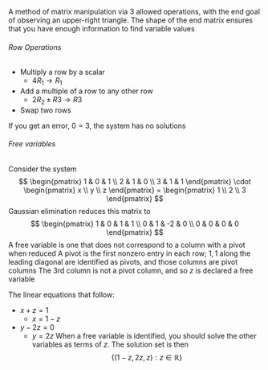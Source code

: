 
A method of matrix manipulation via 3 allowed operations, with the end goal of observing an upper-right triangle.
	The shape of the end matrix ensures that you have enough information to find variable values
###### Row Operations
- Multiply a row by a scalar
	- $4R_1 → R_1$
- Add a multiple of a row to any other row
	- $2R_2 \pm R3 → R3$
- Swap two rows

If you get an error, $0 = 3$, the system has no solutions

###### Free variables
Consider the system
$$
\begin{pmatrix}
1 & 0 & 1 \\
2 & 1 & 0 \\
3 & 1 & 1
\end{pmatrix}
\cdot \begin{pmatrix}
x \\
y \\
z
\end{pmatrix}
= \begin{pmatrix}
1 \\
2 \\
3
\end{pmatrix}
$$
Gaussian elimination reduces this matrix to
$$
\begin{pmatrix}
1 & 0 & 1 & 1 \\
0 & 1 & -2 & 0 \\
0 & 0 & 0 & 0
\end{pmatrix}
$$
A free variable is one that does not correspond to a column with a pivot when reduced
	A pivot is the first nonzero entry in each row; $1, 1$ along the leading diagonal are identified as pivots, and those columns are pivot columns
	The 3rd column is not a pivot column, and so $z$ is declared a free variable

The linear equations that follow:
- $x + z = 1$
	- $x = 1-z$
- $y - 2z = 0$
	- $y = 2z$
When a free variable is identified, you should solve the other variables as terms of $z$.
The solution set is then 
$$
\{(1-z, 2z, z): z \in \mathbb{R}\}
$$

